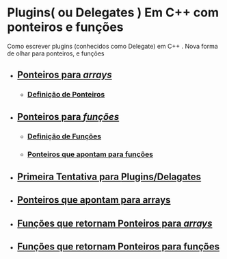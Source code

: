 # Plugins( ou Delegates ) Em C++  com ponteiros e funções 

Como escrever plugins (conhecidos como Delegate) em C++ .
Nova forma de olhar para ponteiros, e funções 

- ## [Ponteiros para *arrays*](#PA)
  - ### [Definição de Ponteiros](#DPN)
- ## [Ponteiros para *funções*](#PF)
  - ### [Definição de Funções](#DFN)
  - ### [Ponteiros que apontam para funções](#PAF)
- ## [Primeira Tentativa para **Plugins/Delagates**](#1-Tentativa-Plaguin)
- ## [Ponteiros que apontam para arrays](#PAA)
- ## [Funções que retornam Ponteiros para *arrays*](#FRPA)
- ## [Funções que retornam Ponteiros para funções](#FRPF)

